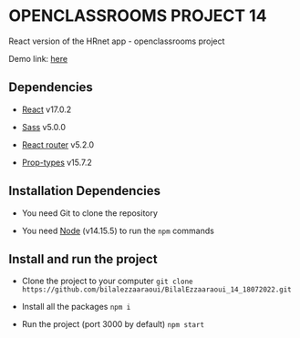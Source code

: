 # OPENCLASSROOMS PROJECT 14

React version of the HRnet app - openclassrooms project

Demo link: [here](https://hrnet-50936.firebaseapp.com/)

## Dependencies

- [React](https://reactjs.org/) v17.0.2

- [Sass](https://www.npmjs.com/package/node-sass) v5.0.0

- [React router](https://reactrouter.com/) v5.2.0

- [Prop-types](https://www.npmjs.com/package/prop-types) v15.7.2

## Installation Dependencies

- You need Git to clone the repository

- You need [Node](https://nodejs.org/en/) (v14.15.5) to run the `npm` commands

## Install and run the project

- Clone the project to your computer
  `git clone https://github.com/bilalezzaaraoui/BilalEzzaaraoui_14_18072022.git`

- Install all the packages
  `npm i`

- Run the project (port 3000 by default)
  `npm start`
